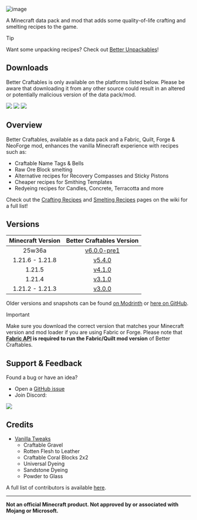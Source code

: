 ![image](https://i.imgur.com/5r2Gk1I.png)

A Minecraft data pack and mod that adds some quality-of-life crafting and smelting recipes to the game.

> [!TIP]
> Want some unpacking recipes? Check out [Better Unpackables](https://modrinth.com/datapack/better-unpackables)!

## Downloads

Better Craftables is only available on the platforms listed below. Please be aware that downloading it from any other source could result in an altered or potentially malicious version of the data pack/mod.

[![](https://img.shields.io/modrinth/dt/BLG002oq?label=Modrinth&style=for-the-badge&color=00AF5C&logo=modrinth)](https://modrinth.com/datapack/better-craftables/)
[![](https://img.shields.io/github/downloads/Classics-Craftworks/Better-Craftables/total?label=GitHub&style=for-the-badge&color=181717&logo=github)](https://github.com/Classics-Craftworks/Better-Craftables/releases)
[![](https://img.shields.io/spiget/downloads/108728?label=SpigotMC&style=for-the-badge&color=ED8106&logo=spigotmc)](https://www.spigotmc.org/resources/better-craftables.108728/)

## Overview

Better Craftables, available as a data pack and a Fabric, Quilt, Forge & NeoForge mod, enhances the vanilla Minecraft experience with recipes such as:

* Craftable Name Tags & Bells
* Raw Ore Block smelting
* Alternative recipes for Recovery Compasses and Sticky Pistons
* Cheaper recipes for Smithing Templates
* Redyeing recipes for Candles, Concrete, Terracotta and more

Check out the [Crafting Recipes](https://github.com/Classics-Craftworks/Better-Craftables/wiki/Crafting-Recipes) and [Smelting Recipes](https://github.com/Classics-Craftworks/Better-Craftables/wiki/Smelting-Recipes) pages on the wiki for a full list!

## Versions

| Minecraft Version | Better Craftables Version |
| :--: | :--: |
| 25w36a | [v6.0.0-pre1](https://github.com/Classics-Craftworks/Better-Craftables/releases/tag/v6.0.0-pre1) |
| 1.21.6 - 1.21.8 | [v5.4.0](https://github.com/Classics-Craftworks/Better-Craftables/releases/tag/v5.4.0) |
| 1.21.5 | [v4.1.0](https://github.com/Classics-Craftworks/Better-Craftables/releases/tag/v4.1.0) |
| 1.21.4 | [v3.1.0](https://github.com/Classics-Craftworks/Better-Craftables/releases/tag/v3.1.0) |
| 1.21.2 - 1.21.3 | [v3.0.0](https://github.com/Classics-Craftworks/Better-Craftables/releases/tag/v3.0.0) |

Older versions and snapshots can be found [on Modrinth](https://modrinth.com/datapack/better-craftables/versions) or [here on GitHub](https://github.com/Classics-Craftworks/Better-Craftables/wiki/Versions).

> [!IMPORTANT]
> Make sure you download the correct version that matches your Minecraft version and mod loader if you are using Fabric or Forge. Please note that **[Fabric API](https://modrinth.com/mod/fabric-api) is required to run the Fabric/Quilt mod version** of Better Craftables.

## Support & Feedback
Found a bug or have an idea?
* Open a [GitHub issue](https://github.com/Classics-Craftworks/Better-Craftables/issues/new/choose)
* Join Discord:

[![](https://img.shields.io/discord/1107084025442607206?label=Discord&style=for-the-badge&color=5865F2&logo=discord)](https://discord.gg/vZJSDjPcmu)

## Credits
* [Vanilla Tweaks](https://vanillatweaks.net/)
	* Craftable Gravel
	* Rotten Flesh to Leather
	* Craftable Coral Blocks 2x2
	* Universal Dyeing
	* Sandstone Dyeing
	* Powder to Glass

A full list of contributors is available [here](https://github.com/Classics-Craftworks/Better-Craftables/wiki/Credits).

***

**Not an official Minecraft product. Not approved by or associated with Mojang or Microsoft.**